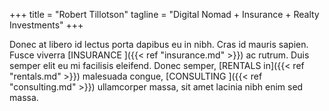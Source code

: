 +++
title = "Robert Tillotson"
tagline = "Digital Nomad + Insurance + Realty Investments"
+++

Donec at libero id lectus porta dapibus eu in nibh. Cras id mauris sapien. Fusce viverra [INSURANCE ]({{< ref "insurance.md" >}}) ac rutrum. Duis semper elit eu mi facilisis eleifend. Donec semper, [RENTALS in]({{< ref "rentals.md" >}}) malesuada congue, [CONSULTING ]({{< ref "consulting.md" >}}) ullamcorper massa, sit amet lacinia nibh enim sed massa.
